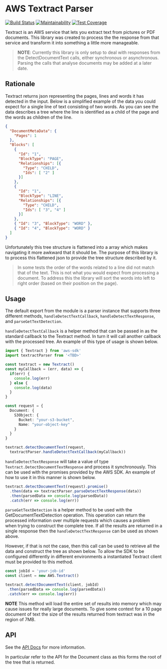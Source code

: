 # AWS Textract Parser
[![Build Status](https://travis-ci.org/briancullen/aws-textract-parser.svg?branch=master)](https://travis-ci.org/briancullen/aws-textract-parser)
[![Maintainability](https://api.codeclimate.com/v1/badges/566b704c4b4d35be1ea9/maintainability)](https://codeclimate.com/github/briancullen/aws-textract-parser/maintainability)
[![Test Coverage](https://api.codeclimate.com/v1/badges/566b704c4b4d35be1ea9/test_coverage)](https://codeclimate.com/github/briancullen/aws-textract-parser/test_coverage)

Textract is an AWS service that lets you extract text from pictures or PDF documents. This library was created to process the the response from that service and transform it into something a little more manageable.

> **NOTE**: Currently this library is only setup to deal with responses from the DetectDocumentText calls, either synchronous or asynchronous. Parsing the calls that analyse documents may be added at a later date.

## Rationale
Textract returns json representing the pages, lines and words it has detected in the input. Below is a simplified example of the data you could expect for a single line of text consisting of two words. As you can see the data describes a tree where the line is identified as a child of the page and the words as children of the line.

```json
{
  "DocumentMetaData": {
    "Pages": 1
  },
  "Blocks": [
    {
      "Id": "1",
      "BlockType": "PAGE",
      "Relationships": [{
        "Type": "CHILD",
        "Ids": [ "2" ]
      }]
    },
    { 
      "Id": "1",
      "BlockType": "LINE",
      "Relationships": [{
        "Type": "CHILD",
        "Ids": [ "3", "4" ]
      }]
    },
    { "Id": "3", "BlockType": "WORD" },
    { "Id": "4", "BlockType": "WORD" }
  ]
}
```

Unfortunately this tree structure is flattened into a array which makes navigating it more awkward that it should be. The purpose of this library is to process this flattened json to provide the tree structure described by it.

> In some tests the order of the words related to a line did not match that of the text. This is not what you would expect from processing a document. To address this the library will sort the words into left to right order (based on their position on the page).

## Usage

The default export from the module is a parser instance that supports three different methods, `handleDetectTextCallback`, `handleDetectTextResponse`, and `parseGetTextDetection`.

`handleDetectTextCallback` is a helper method that can be passed in as the standard callback to the Textract method. In turn it will call another callback with the processed tree. An example of this type of usage is shown below.

```typescript
import { Textract } from 'aws-sdk'
import textractParser from '<TBD>'

const textract = new Textract()
const myCallback = (err, data) => {
  if(err) {
    console.log(err)
  } else {
    console.log(data)
  }
}

const request = {
  Document: {
    S3Object: {
      Bucket: "your-s3-bucket",
      Name: "your-object-key"
    }
  }
}

textract.detectDocumentText(request,
  textractParser.handleDetectTextCallback(myCallback))
```

`handleDetectTextResponse` will take a value of type `Textract.DetectDocumentTextResponse` and process it synchronously. This can be used with the promises provided by the AWS SDK. An example of how to use it in this manner is shown below.

```typescript
textract.detectDocumentText(request).promise()
  .then(data => textractParser.parseDetectTextResponse(data))
  .then(parsedData => console.log(parsedData))
  .catch(err => console.log(err))
```

`parseGetTextDetection` is a helper method to be used with the GetDocumentTextDetection operation. This operation can return the processed information over multiple requests which causes a problem when trying to construct the complete tree. If all the results are returned in a single response then the `handleDetectTextResponse` can be used as shown above.

However, if that is not the case, then this call can be used to retrieve all the data and construct the tree as shown below. To allow the SDK to be configured differently in different environments a instantiated Textract client must be provided to this method.

```typescript
const jobId = 'your-job-id'
const client = new AWS.Textract()

textract.detectDocumentText(client, jobId)
 .then(parsedData => console.log(parsedData))
 .catch(err => console.log(err))
```

**NOTE** This method will load the entire set of results into memory which may cause issues for really large documents. To give some context for a 10 page document of text the size of the results returned from textract was in the region of 7MB.

## API
See the [API Docs](https://briancullen.github.io/aws-textract-parser/) for more information.

In particular refer to the API for the Document class as this forms the root of the tree that is returned.
